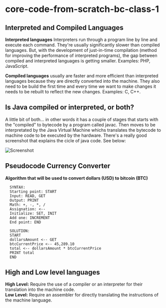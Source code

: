 # core-code-from-scratch-bc-class-1

## Interpreted and Compiled Languages

**Interpreted languages** Interpreters run through a program line by line and execute each command. They're usually significantly slower than compiled languages. But, with the development of just-in-time compilation (method for improving the performance of interpreted programs), the gap between compiled and interpreted languages is getting smaller. Examples: PHP, JavaScript.

**Compiled languages** usually are faster and more efficient than interpreted languages because they are directly converted into the machine. They also need to be build the first time and every time we want to make changes it needs to be rebuilt to reflect the new changes. Examples: C, C++.

## Is Java compiled or interpreted, or both?

A little bit of both... in other words it has a couple of stages that starts with the "compiled" to bytecode by a program called javac. Then moves to be interpretated by the Java Virtual Machine whichs translates the bytecode to machine code to be executed by the hardware. There's a really good screenshot that explains the cicle of java code. See below:

![Screenshot](https://i.stack.imgur.com/uQyXQ.png)


## Pseudocode Currency Converter

**Algorithm that will be used to convert dollars (USD) to bitcoin (BTC)**

```
  SYNTAX: 
  Starting point: START
  Input: READ, GET
  Output: PRINT
  Math: +, -, *, /
  Assignation: <--
  Initialize: SET, INIT
  Add one: INCREMENT
  End point: END
```

```
  SOLUTION:
  START 
  dollarsAmount <-- GET 
  btcCurrentPrice <-- 45,289.10 
  total <-- dollarsAmount * btcCurrentPrice 
  PRINT total 
  END
```

## High and Low level languages
**High Level:** Require the use of a compiler or an interpreter for their translation into the machine code.  
**Low Level:**  Require an assembler for directly translating the instructions of the machine language.  
